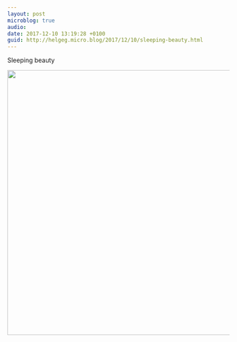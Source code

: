 ```yaml
---
layout: post
microblog: true
audio: 
date: 2017-12-10 13:19:28 +0100
guid: http://helgeg.micro.blog/2017/12/10/sleeping-beauty.html
---
```

Sleeping beauty

<img src="http://helgeg.micro.blog/uploads/2017/38e0d33be0.jpg" width="600" height="600" />
